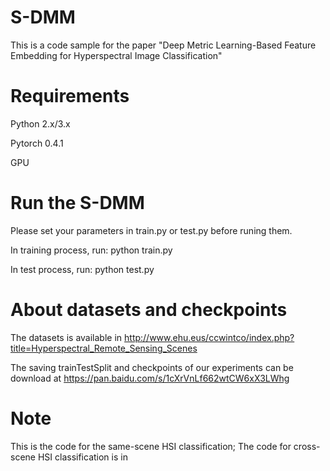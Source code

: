 # S-DMM
This is a code sample for the paper "Deep Metric Learning-Based Feature Embedding for Hyperspectral Image Classification"

# Requirements
Python 2.x/3.x 

Pytorch 0.4.1  

GPU

# Run the S-DMM
Please set your parameters in train.py or test.py before runing them. 

In training process, run: python train.py 

In test process, run: python test.py

# About datasets and checkpoints
The datasets is available in http://www.ehu.eus/ccwintco/index.php?title=Hyperspectral_Remote_Sensing_Scenes  

The saving trainTestSplit and checkpoints of our experiments can be download at https://pan.baidu.com/s/1cXrVnLf662wtCW6xX3LWhg

# Note
This is the code for the same-scene HSI classification; The code for cross-scene HSI classification is in 
